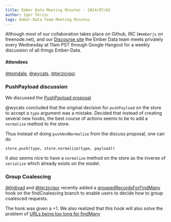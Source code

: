```yaml
---
title: Ember Data Meeting Minutes - 2014/07/02
author: Igor Terzic
tags: Ember-Data Team Meeting Minutes
---
```


Although most of our collaboration takes place on Github, IRC
(`#emberjs` on freenode.net), and our [Discourse site](http://discuss.emberjs.com/)
the Ember Data team meets privately every
Wednesday at 11am PST through Google Hangout for a weekly
discussion of all things Ember-Data.

#### Attendees

<!--   [@ebryn](https://twitter.com/ebryn),
  [@krisselden](https://twitter.com/krisselden),
  [@machty](https://twitter.com/machty),
  [@rwjblue](https://twitter.com/rwjblue),
  [@trek](https://twitter.com/trek),
  [@stefanpenner](https://twitter.com/stefanpenner),
  [@wagenet](https://twitter.com/wagenet),
  [@tomdale](https://twitter.com/tomdale),
  [@wifelette](https://twitter.com/wifelette),
  [@wycats](https://twitter.com/wycats)
  [@hjdivad](https://twitter.com/hjdivad)
  [@terzicigor](https://twitter.com/terzicigor) -->

[@tomdale](https://twitter.com/tomdale),
[@wycats](https://twitter.com/wycats),
[@terzicigor](https://twitter.com/terzicigor)

### PushPayload discussion
We discussed the [PushPayload proposal](http://discuss.emberjs.com/t/adding-a-function-to-ed-store-to-normalize-push-a-single-type/5321)

@wycats concluded that the original decision for `pushPayload` on the store to accept a `type` argument was a mistake.
Decided that instead of creating several new hooks, the best course of actions seems to be to add a `normalize` method to the store.

Thus instead of doing `pushAndNormalize` from the discuss proposal, one can do

`store.push(type, store.normalize(type, payload))`

It also seems nice to have a `normalize` method on the store as the inverse of `serialize` which already exists on the model.

### Group Coalescing
[@hjdivad](https://twitter.com/hjdivad) and [@terzicigor](https://twitter.com/terzicigor) recently added a
[groupedRecordsForFindMany](https://github.com/emberjs/data/commit/60b518e5b012c9dc1427256d635f46fc91bee019) hook on the findCoalescing
branch to enable users to decide how to group coalesced requests.

The hook was given a +1. We also realized that this hook will also solve the problem of [URLs being too long for findMany](https://github.com/emberjs/data/issues/651)





